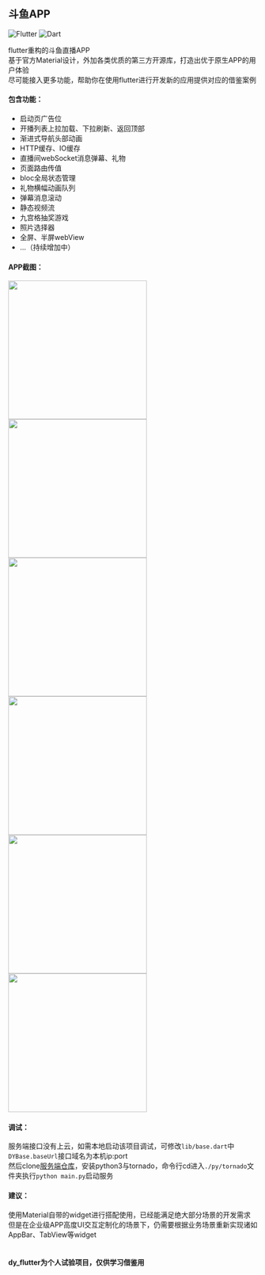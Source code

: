 ## 斗鱼APP
![Flutter](https://img.shields.io/badge/Flutter-1.7.8%2B-5bc7f8.svg) ![Dart](https://img.shields.io/badge/Dart-2.4.0%2B-00B4AB.svg) 

flutter重构的斗鱼直播APP<br/>
基于官方Material设计，外加各类优质的第三方开源库，打造出优于原生APP的用户体验<br/>
尽可能接入更多功能，帮助你在使用flutter进行开发新的应用提供对应的借鉴案例<br/>

#### 包含功能：

- 启动页广告位
- 开播列表上拉加载、下拉刷新、返回顶部
- 渐进式导航头部动画
- HTTP缓存、IO缓存
- 直播间webSocket消息弹幕、礼物
- 页面路由传值
- bloc全局状态管理
- 礼物横幅动画队列
- 弹幕消息滚动
- 静态视频流
- 九宫格抽奖游戏
- 照片选择器
- 全屏、半屏webView
- ...（持续增加中）

#### APP截图：
<img src="http://r.photo.store.qq.com/psb?/V14dALyK4PrHuj/OFSw8qFQ6ZTt4Qry.FD5zxLEOyTxOJDRc0zUeDKvTgU!/r/dMMAAAAAAAAA" width="280"/> <img src="http://r.photo.store.qq.com/psb?/V14dALyK4PrHuj/5I7nPNCsk6rawRlhX5DvnmJr9akVwt1*XQIQHTJ1uy0!/r/dDIBAAAAAAAA" width="280"/>
<br/>
<img src="http://r.photo.store.qq.com/psb?/V14dALyK4PrHuj/PiWK848iFea5HhE8XPuJnU2y8CPRpn91zuSYejmfu7s!/r/dL8AAAAAAAAA" width="280"/> <img src="http://r.photo.store.qq.com/psb?/V14dALyK4PrHuj/c4ql4M5xWstDQx.QsoTQOTZCw7UuPf9zUgCjqG23tOo!/r/dLYAAAAAAAAA" width="280"/>
<br/>
<img src="http://r.photo.store.qq.com/psb?/V14dALyK4PrHuj/uPUfvzq6QWWJjmkf*OkmzHV6apSbGKK9FPXXC8itWH8!/r/dMMAAAAAAAAA" width="280"/> <img src="http://r.photo.store.qq.com/psb?/V14dALyK4PrHuj/FDYCtFUGAS.FMi0oCu0wzIGhFK3BDzubAXdlZbStLyg!/r/dFIBAAAAAAAA" width="280"/>

#### 调试：
服务端接口没有上云，如需本地启动该项目调试，可修改`lib/base.dart`中`DYBase.baseUrl`接口域名为本机ip:port<br/>
然后clone[服务端仓库](https://github.com/yukilzw/factory)，安装python3与tornado，命令行cd进入`./py/tornado`文件夹执行`python main.py`启动服务<br/>

#### 建议：
使用Material自带的widget进行搭配使用，已经能满足绝大部分场景的开发需求<br/>
但是在企业级APP高度UI交互定制化的场景下，仍需要根据业务场景重新实现诸如AppBar、TabView等widget<br/><br/>


#### dy_flutter为个人试验项目，仅供学习借鉴用